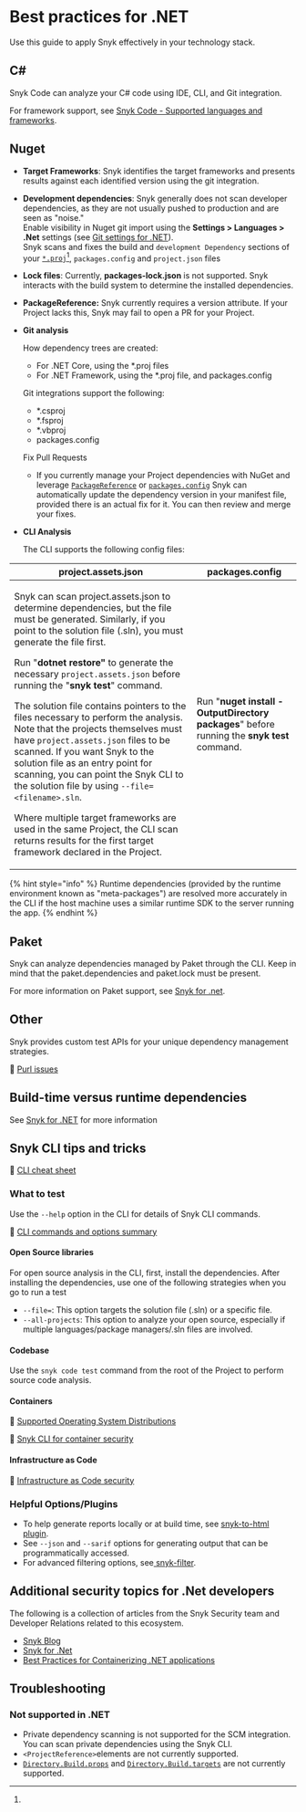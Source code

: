 # Best practices for .NET

Use this guide to apply Snyk effectively in your technology stack.

## C\#

Snyk Code can analyze your C# code using IDE, CLI, and Git integration.&#x20;

For framework support, see [Snyk Code - Supported languages and frameworks](../../snyk-code/snyk-code-language-and-framework-support.md).

## Nuget

* **Target Frameworks**: Snyk identifies the target frameworks and presents results against each identified version using the git integration.
* **Development dependencies**: Snyk generally does not scan developer dependencies, as they are not usually pushed to production and are seen as "noise." \
  Enable visibility in Nuget git import using the **Settings > Languages > .Net** settings (see [Git settings for .NET](../../../scan-application-code/supported-languages-and-frameworks/.net.md#git-settings-for-.net)). \
  Snyk scans and fixes the build and `development Dependency` sections of your [`*.proj`](#user-content-fn-1)[^1], `packages.config` and `project.json` files
* **Lock files**: Currently, **packages-lock.json** is not supported. Snyk interacts with the build system to determine the installed dependencies.
* **PackageReference:** Snyk currently requires a version attribute. If your Project lacks this, Snyk may fail to open a PR for your Project.
*   **Git analysis**

    How dependency trees are created:

    * For .NET Core, using the \*.proj files&#x20;
    * For .NET Framework, using the \*.proj file, and packages.config

    Git integrations support the following:&#x20;

    * \*.csproj&#x20;
    * \*.fsproj
    * \*.vbproj
    * packages.config

    Fix Pull Requests

    * If you currently manage your Project dependencies with NuGet and leverage [`PackageReference`](https://docs.microsoft.com/en-us/nuget/consume-packages/package-references-in-project-files) or [`packages.config`](https://docs.microsoft.com/en-us/nuget/reference/packages-config) Snyk can automatically update the dependency version in your manifest file, provided there is an actual fix for it. You can then review and merge your fixes.
*   **CLI Analysis**

    The CLI supports the following config files:

| project.assets.json                                                                                                                                                                                                                                                                                                                                                                                                                                                                                                                                                                                                                                                                                                                                                                                                                                                                                                  | packages.config                                                                             |
| -------------------------------------------------------------------------------------------------------------------------------------------------------------------------------------------------------------------------------------------------------------------------------------------------------------------------------------------------------------------------------------------------------------------------------------------------------------------------------------------------------------------------------------------------------------------------------------------------------------------------------------------------------------------------------------------------------------------------------------------------------------------------------------------------------------------------------------------------------------------------------------------------------------------- | ------------------------------------------------------------------------------------------- |
| <p></p><p>Snyk can scan project.assets.json to determine dependencies, but the file must be generated. Similarly, if you point to the solution file (.sln), you must generate the file first.</p><p></p><p>Run "<strong>dotnet restore"</strong> to generate the necessary <code>project.assets.json</code> before running the "<strong>snyk test</strong>" command.</p><p></p><p>The solution file contains pointers to the files necessary to perform the analysis. Note that the projects themselves must have <code>project.assets.json</code> files to be scanned. If you want Snyk to the solution file as an entry point for scanning, you can point the Snyk CLI to the solution file by using <code>--file=&#x3C;filename>.sln</code>.</p><p></p><p>Where multiple target frameworks are used in the same Project, the CLI scan returns results for the first target framework declared in the Project.</p> | Run "**nuget install -OutputDirectory packages**" before running the **snyk test** command. |

{% hint style="info" %}
Runtime dependencies (provided by the runtime environment known as "meta-packages") are resolved more accurately in the CLI if the host machine uses a similar runtime SDK to the server running the app.
{% endhint %}

## Paket

Snyk can analyze dependencies managed by Paket through the CLI. Keep in mind that the paket.dependencies and paket.lock must be present.

For more information on Paket support, see [Snyk for .net](broken-reference).

## Other

Snyk provides custom test APIs for your unique dependency management strategies.

:link: [Purl issues](https://apidocs.snyk.io/?version=2022-11-14#get-/orgs/-org\_id-/packages/-purl-/issues)&#x20;

## Build-time versus runtime dependencies

See [Snyk for .NET](broken-reference) for more information

## Snyk CLI tips and tricks

:link: [CLI cheat sheet](https://snyk.io/blog/snyk-cli-cheat-sheet/)​

### What to test&#x20;

Use the `--help` option in the CLI for details of Snyk CLI commands.

:link: [CLI commands and options summary](../../../snyk-cli/cli-commands-and-options-summary.md)

#### **Open Source libraries**

For open source analysis in the CLI, first, install the dependencies. After installing the dependencies, use one of the following strategies when you go to run a test

* `--file=`: This option targets the solution file (.sln) or a specific file.&#x20;
* &#x20;`--all-projects`: This option to analyze your open source, especially if multiple languages/package managers/.sln files are involved.

#### **Codebase**

Use the `snyk code test` command from the root of the Project to perform source code analysis.

#### **Containers**

:link: [Supported Operating System Distributions](../../snyk-container/how-snyk-container-works/supported-operating-system-distributions.md)

:link: [Snyk CLI for container security](../../../scan-containers/snyk-cli-for-container-security/)&#x20;

#### Infrastructure as Code

:link: [Infrastructure as Code security](https://snyk.io/product/infrastructure-as-code-security/)

### **Helpful Options/Plugins**

* To help generate reports locally or at build time, see [snyk-to-html plugin](../../../scan-application-code/snyk-code/cli-for-snyk-code/displaying-the-cli-results-in-an-html-format-using-the-snyk-to-html-feature/).
* See `--json` and `--sarif` options for generating output that can be programmatically accessed.
* For advanced filtering options, see[ snyk-filter](../../../snyk-api-info/other-tools/tool-snyk-filter.md).

## Additional security topics for .Net developers

The following is a collection of articles from the Snyk Security team and Developer Relations related to this ecosystem.&#x20;

* [Snyk Blog](https://snyk.io/blog/)
* [Snyk for .Net](broken-reference)
* [Best Practices for Containerizing .NET applications](https://snyk.io/blog/best-practices-for-containerizing-net-applications/)

## Troubleshooting

### Not supported in .NET

* Private dependency scanning is not supported for the SCM integration. You can scan private dependencies using the Snyk CLI.
* `<ProjectReference>`elements are not currently supported.
* [`Directory.Build.props`](https://docs.microsoft.com/en-us/visualstudio/msbuild/customize-your-build?view=vs-2022#directorybuildprops-and-directorybuildtargets) and [`Directory.Build.targets`](https://docs.microsoft.com/en-us/visualstudio/msbuild/customize-your-build?view=vs-2022#directorybuildprops-and-directorybuildtargets) are not currently supported.

[^1]: 
